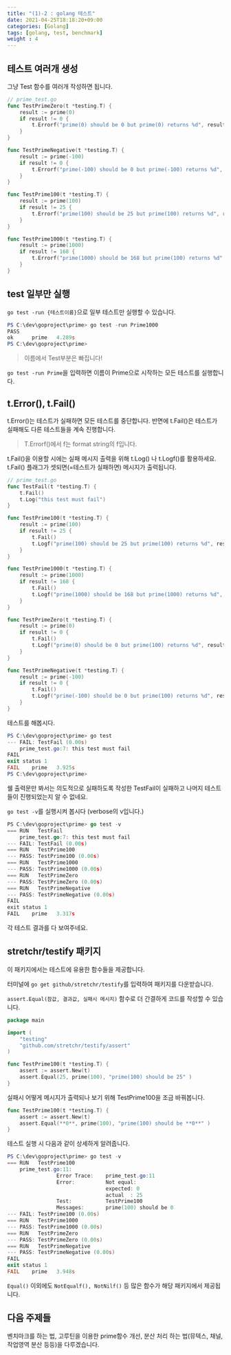 ```yaml
---
title: "(1)-2 : golang 테스트"
date: 2021-04-25T18:18:20+09:00
categories: [Golang]
tags: [golang, test, benchmark]
weight : 4
---
```


## 테스트 여러개 생성

그냥 Test 함수를 여러개 작성하면 됩니다.

```go
// prime_test.go
func TestPrimeZero(t *testing.T) {
	result := prime(0)
	if result != 0 {
		t.Errorf("prime(0) should be 0 but prime(0) returns %d", result)
	}
}

func TestPrimeNegative(t *testing.T) {
	result := prime(-100)
	if result != 0 {
		t.Errorf("prime(-100) should be 0 but prime(-100) returns %d", result)
	}
}

func TestPrime100(t *testing.T) {
	result := prime(100)
	if result != 25 {
		t.Errorf("prime(100) should be 25 but prime(100) returns %d", result)
	}
}

func TestPrime1000(t *testing.T) {
	result := prime(1000)
	if result != 168 {
		t.Errorf("prime(1000) should be 168 but prime(100) returns %d", result)
	}
}
```

## test 일부만 실행

`go test -run {테스트이름}`으로 일부 테스트만 실행할 수 있습니다.

```powershell
PS C:\dev\goproject\prime> go test -run Prime1000 
PASS
ok      prime   4.289s
PS C:\dev\goproject\prime> 
```

>이름에서 Test부분은 빠집니다!

`go test -run Prime`을 입력하면 이름이 Prime으로 시작하는 모든 테스트를 실행합니다.

## t.Error(), t.Fail()

t.Error()는 테스트가 실패하면 모든 테스트를 중단합니다. 반면에 t.Fail()은 테스트가 실패해도 다른 테스트들을 계속 진행합니다.
>T.Errorf()에서 f는 format string의 f입니다.

t.Fail()을 이용할 시에는 실패 메시지 출력을 위해 t.Log() 나 t.Logf()를 활용하세요. t.Fail() 플래그가 셋되면(=테스트가 실패하면) 메시지가 출력됩니다.

```go
// prime_test.go
func TestFail(t *testing.T) {
	t.Fail()
	t.Log("this test must fail")
}

func TestPrime100(t *testing.T) {
	result := prime(100)
	if result != 25 {
		t.Fail()
		t.Logf("prime(100) should be 25 but prime(100) returns %d", result)
	}
}

func TestPrime1000(t *testing.T) {
	result := prime(1000)
	if result != 168 {
		t.Fail()
		t.Logf("prime(1000) should be 168 but prime(1000) returns %d", result)
	}
}

func TestPrimeZero(t *testing.T) {
	result := prime(0)
	if result != 0 {
		t.Fail()
		t.Logf("prime(0) should be 0 but prime(100) returns %d", result)
	}
}

func TestPrimeNegative(t *testing.T) {
	result := prime(-100)
	if result != 0 {
		t.Fail()
		t.Logf("prime(-100) should be 0 but prime(100) returns %d", result)
	}
}
```

테스트를 해봅시다.

```powershell
PS C:\dev\goproject\prime> go test
--- FAIL: TestFail (0.00s)
    prime_test.go:7: this test must fail
FAIL
exit status 1
FAIL    prime   3.925s
PS C:\dev\goproject\prime>
```

쉘 출력문만 봐서는 의도적으로 실패하도록 작성한 TestFail이 실패하고 나머지 테스트들이 진행되었는지 알 수 없네요.

`go test -v`를 실행시켜 봅시다 (verbose의 v입니다.)

```go
PS C:\dev\goproject\prime> go test -v
=== RUN   TestFail
    prime_test.go:7: this test must fail
--- FAIL: TestFail (0.00s)
=== RUN   TestPrime100
--- PASS: TestPrime100 (0.00s)
=== RUN   TestPrime1000
--- PASS: TestPrime1000 (0.00s)
=== RUN   TestPrimeZero
--- PASS: TestPrimeZero (0.00s)
=== RUN   TestPrimeNegative
--- PASS: TestPrimeNegative (0.00s)
FAIL
exit status 1
FAIL    prime   3.317s
```

각 테스트 결과를 다 보여주네요.

## stretchr/testify 패키지

이 패키지에서는 테스트에 유용한 함수들을 제공합니다.

터미널에 `go get github/stretchr/testify`를 입력하여 패키지를 다운받습니다.

`assert.Equal(참값, 결과값, 실패시 메시지)` 함수로 더 간결하게 코드를 작성할 수 있습니다.

```go
package main

import (
	"testing"
	"github.com/stretchr/testify/assert"
)

func TestPrime100(t *testing.T) {
	assert := assert.New(t)
	assert.Equal(25, prime(100), "prime(100) should be 25" )
}
```

실패시 어떻게 메시지가 출력되나 보기 위해 TestPrime100을 조금 바꿔봅니다.

```go
func TestPrime100(t *testing.T) {
	assert := assert.New(t)
	assert.Equal(**0**, prime(100), "prime(100) should be **0**" )
}
```

테스트 실행 시 다음과 같이 상세하게 알려줍니다.

```powershell
PS C:\dev\goproject\prime> go test -v
=== RUN   TestPrime100
    prime_test.go:11: 
                Error Trace:    prime_test.go:11
                Error:          Not equal:
                                expected: 0
                                actual  : 25
                Test:           TestPrime100
                Messages:       prime(100) should be 0
--- FAIL: TestPrime100 (0.00s)
=== RUN   TestPrime1000
--- PASS: TestPrime1000 (0.00s)
=== RUN   TestPrimeZero
--- PASS: TestPrimeZero (0.00s)
=== RUN   TestPrimeNegative
--- PASS: TestPrimeNegative (0.00s)
FAIL
exit status 1
FAIL    prime   3.948s
```

`Equal()` 이외에도 `NotEqualf(), NotNilf()` 등 많은 함수가 해당 패키지에서 제공됩니다.

## 다음 주제들

벤치마크를 하는 법, 고루틴을 이용한 prime함수 개선, 분산 처리 하는 법(뮤텍스, 채널, 작업영역 분산 등등)을 다루겠습니다.
